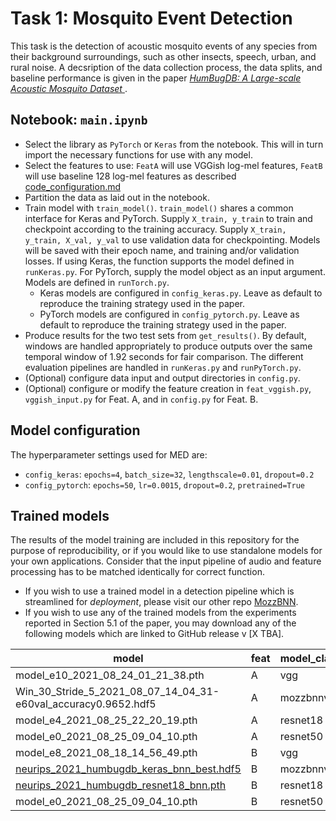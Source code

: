 # Task 1: Mosquito Event Detection
This task is the detection of acoustic mosquito events of any species from their background surroundings, such as other insects, speech, urban, and rural noise. A decsription of the data collection process, the data splits, and baseline performance is given in the paper [*HumBugDB: A Large-scale Acoustic Mosquito
Dataset*
](https://openreview.net/pdf?id=vhjsBtq9OxO). 


## Notebook: `main.ipynb`

* Select the library as `PyTorch` or `Keras` from the notebook. This will in turn import the necessary functions for use with any model.
* Select the features to use: `FeatA` will use VGGish log-mel features, `FeatB` will use baseline 128 log-mel features as described [code_configuration.md](https://github.com/HumBug-Mosquito/HumBugDB/blob/devel/docs/code_configuration.md)
* Partition the data as laid out in the notebook.
* Train model with `train_model()`. `train_model()` shares a common interface for Keras and PyTorch. Supply `X_train, y_train` to train and checkpoint according to the training accuracy. Supply `X_train, y_train, X_val, y_val` to use validation data for checkpointing. Models will be saved with their epoch name, and training and/or validation losses. If using Keras, the function supports the model defined in `runKeras.py`. For PyTorch, supply the model object as an input argument. Models are defined in `runTorch.py`.
  * Keras models are configured in `config_keras.py`. Leave as default to reproduce the training strategy used in the paper.
  * PyTorch models are configured in `config_pytorch.py`. Leave as default to reproduce the training strategy used in the paper.
* Produce results for the two test sets from `get_results()`. By default, windows are handled appropriately to produce outputs over the same temporal window of 1.92 seconds for fair comparison. The different evaluation pipelines are handled in `runKeras.py` and `runPyTorch.py`.
* (Optional) configure data input and output directories in `config.py`. 
* (Optional) configure or modify the feature creation in `feat_vggish.py`, `vggish_input.py` for Feat. A, and in `config.py` for Feat. B.

## Model configuration
The hyperparameter settings used for MED are:
* `config_keras`: `epochs=4`, `batch_size=32`, `lengthscale=0.01`, `dropout=0.2`
* `config_pytorch`: `epochs=50`, `lr=0.0015`, `dropout=0.2`, `pretrained=True`

## Trained models
The results of the model training are included in this repository for the purpose of reproducibility, or if you would like to use standalone models for your own applications. Consider that the input pipeline of audio and feature processing has to be matched identically for correct function. 
* If you wish to use a trained model in a detection pipeline which is streamlined for *deployment*, please visit our other repo [MozzBNN](https://github.com/HumBug-Mosquito/MozzBNN). 
* If you wish to use any of the trained models from the experiments reported in Section 5.1 of the paper, you may download any of the following models which are linked to GitHub release v [X TBA].

| model                                                          | feat | model_class |
|----------------------------------------------------------------|------|-------------|
| model_e10_2021_08_24_01_21_38.pth                              | A    | vgg         |
| Win_30_Stride_5_2021_08_07_14_04_31-e60val_accuracy0.9652.hdf5 | A    | mozzbnnv2   |
| model_e4_2021_08_25_22_20_19.pth                               | A    | resnet18    |
| model_e0_2021_08_25_09_04_10.pth                               | A    | resnet50    |
| model_e8_2021_08_18_14_56_49.pth                               | B    | vgg         |
| [neurips_2021_humbugdb_keras_bnn_best.hdf5](https://github.com/HumBug-Mosquito/HumBugDB/releases/download/v1.0/neurips_2021_humbugdb_keras_bnn_best.hdf5)                      | B    | mozzbnnv2   |
| [neurips_2021_humbugdb_resnet18_bnn.pth](https://github.com/HumBug-Mosquito/HumBugDB/releases/download/v1.0/neurips_2021_humbugdb_resnet18_bnn.pth)                         | B    | resnet18    |
| model_e0_2021_08_25_09_04_10.pth                               | B    | resnet50    |
